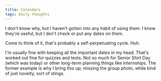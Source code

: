```yaml
---
title: Calendars
tags: daily thoughts
---
```


I don't know why, but I haven't gotten into any habit of using them. I know they're useful, but I don't check or put any dates on them.

Come to think of it, that's probably a self-perpetuating cycle. Huh.

I'm usually fine with keeping all the important dates in my head. That's worked out fine for quizzes and tests. Not so much for Senior Shirt Day (which was today) or other long-term planning things like internships. The former example is why I bring this up; missing the group photo, while kind of just novelty, sort of stings.
